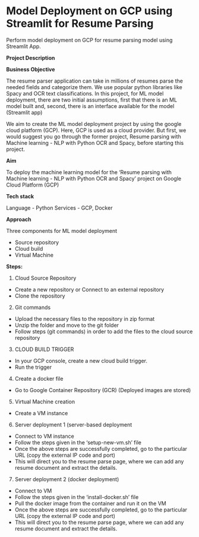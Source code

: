 # Model Deployment on GCP using Streamlit for Resume Parsing

Perform model deployment on GCP for resume parsing model using Streamlit App.

**Project Description**

**Business Objective**

The resume parser application can take in millions of resumes parse the needed fields and categorize them. We use popular python libraries like Spacy and OCR text classifications. In this project, for ML model deployment, there are two initial assumptions, first that there is an ML model built and, second, there is an interface available for the model (Streamlit app)

We aim to create the ML model deployment project by using the google cloud platform (GCP). Here, GCP is used as a cloud provider. But first, we would suggest you go through the former project, Resume parsing with Machine learning - NLP with Python OCR and Spacy, before starting this project.

 

**Aim**

To deploy the machine learning model for the ‘Resume parsing with Machine learning - NLP with Python OCR and Spacy’ project on Google Cloud Platform (GCP)

 

**Tech stack**

Language - Python
Services - GCP, Docker
 

**Approach**

Three components for ML model deployment

* Source repository
* Cloud build
* Virtual Machine
 

**Steps:**

1. Cloud Source Repository
* Create a new repository or Connect to an external repository
* Clone the repository
2. Git commands
* Upload the necessary files to the repository in zip format
* Unzip the folder and move to the git folder
* Follow steps (git commands) in order to add the files to the cloud source repository
3. CLOUD BUILD TRIGGER
* In your GCP console, create a new cloud build trigger.
* Run the trigger
4. Create a docker file
* Go to Google Container Repository (GCR) (Deployed images are stored)
5. Virtual Machine creation
* Create a VM instance
6. Server deployment 1 (server-based deployment
* Connect to VM instance
* Follow the steps given in the ‘setup-new-vm.sh’ file
* Once the above steps are successfully completed, go to the particular URL (copy the external IP code and port)
* This will direct you to the resume parse page, where we can add any resume document and extract the details.
7. Server deployment 2 (docker deployment)
* Connect to VM
* Follow the steps given in the ‘install-docker.sh’ file
* Pull the docker image from the container and run it on the VM
* Once the above steps are successfully completed, go to the particular URL (copy the external IP code and port)
* This will direct you to the resume parse page, where we can add any resume document and extract the details.

